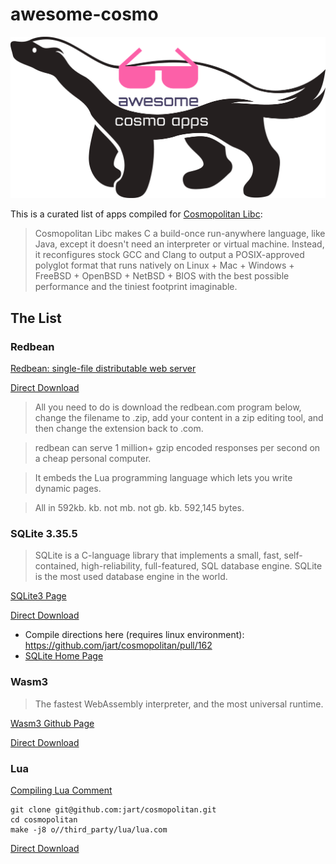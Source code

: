 # awesome-cosmo
![logo](awesome-cosmo.png)

This is a curated list of apps compiled for [Cosmopolitan Libc](https://github.com/jart/cosmopolitan):

> Cosmopolitan Libc makes C a build-once run-anywhere language, like Java, except it doesn't need an interpreter or virtual machine. Instead, it reconfigures stock GCC and Clang to output a POSIX-approved polyglot format that runs natively on Linux + Mac + Windows + FreeBSD + OpenBSD + NetBSD + BIOS with the best possible performance and the tiniest footprint imaginable.

## The List

### Redbean
[Redbean: single-file distributable web server](https://justine.lol/redbean/)

[Direct Download](https://justine.lol/redbean/redbean-1.0.com)

> All you need to do is download the redbean.com program below, change the filename to .zip, add your content in a zip editing tool, and then change the extension back to .com.

> redbean can serve 1 million+ gzip encoded responses per second on a cheap personal computer. 

> It embeds the Lua programming language which lets you write dynamic pages.

> All in 592kb.  kb.  not mb.  not gb.  kb.  592,145 bytes.

### SQLite 3.35.5
> SQLite is a C-language library that implements a small, fast, self-contained, high-reliability, full-featured, SQL database engine. SQLite is the most used database engine in the world.

[SQLite3 Page](https://github.com/burggraf/awesome-cosmo/tree/main/apps/sqlite3)

[Direct Download](https://github.com/burggraf/awesome-cosmo/raw/main/apps/sqlite3/sqlite3.35.5.com)

- Compile directions here (requires linux environment): https://github.com/jart/cosmopolitan/pull/162
- [SQLite Home Page](https://www.sqlite.org)

### Wasm3
> The fastest WebAssembly interpreter, and the most universal runtime.

[Wasm3 Github Page](https://github.com/wasm3/wasm3)

[Direct Download](https://github.com/wasm3/wasm3/releases/download/v0.4.9/wasm3-cosmopolitan.com)

### Lua

[Compiling Lua Comment](https://github.com/jart/cosmopolitan/issues/61#issuecomment-814394064)
```
git clone git@github.com:jart/cosmopolitan.git
cd cosmopolitan
make -j8 o//third_party/lua/lua.com
```

[Direct Download](https://justine.lol/cosmopolitan/lua.com)

